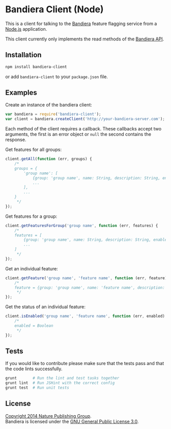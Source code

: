 Bandiera Client (Node)
======================

This is a client for talking to the [Bandiera][bandiera] feature flagging service from a [Node.js]( http://nodejs.org) application.

This client currently only implements the read methods of the [Bandiera API](https://github.com/nature/bandiera/wiki/API-Documentation).

Installation
------------

```sh
npm install bandiera-client
```

or add `bandiera-client` to your `package.json` file.

Examples
--------

Create an instance of the bandiera client:

```js
var bandiera = require('bandiera-client');
var client = bandiera.createClient('http://your-bandiera-server.com');
```

Each method of the client requires a callback. These callbacks accept two arguments, the first is an error object or `null` the second contains the response.

Get features for all groups:

```js
client.getAll(function (err, groups) {
    /*
    groups = {
        'group name': [
            {group: 'group name', name: String, description: String, enabled: Boolean}, 
            ...
        ],
        ... 
    }
	 */
});
```

Get features for a group:

```js
client.getFeaturesForGroup('group name', function (err, features) {
	/*
    features = [
        {group: 'group name', name: String, description: String, enabled: Boolean}, 
        ...
    ]
     */
});
```

Get an individual feature:

```js
client.getFeature('group name', 'feature name', function (err, feature) {
    /*
    feature = {group: 'group name', name: 'feature name', description: String, enabled: Boolean}
     */
});
```

Get the status of an individual feature:

```js
client.isEnabled('group name', 'feature name', function (err, enabled) {
	/*
    enabled = Boolean   
     */
});
```

Tests
-----

If you would like to contribute please make sure that the tests pass and that the code lints successfully. 

```sh
grunt       # Run the lint and test tasks together
grunt lint  # Run JSHint with the correct config
grunt test  # Run unit tests
```

License
-------

[Copyright 2014 Nature Publishing Group](LICENSE.txt).  
Bandiera is licensed under the [GNU General Public License 3.0][gpl].

[gpl]: http://www.gnu.org/licenses/gpl-3.0.html
[bandiera]: https://github.com/nature/bandiera
